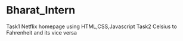 # Bharat_Intern
Task1 Netflix homepage using HTML,CSS,Javascript
Task2 Celsius to Fahrenheit and its vice versa
